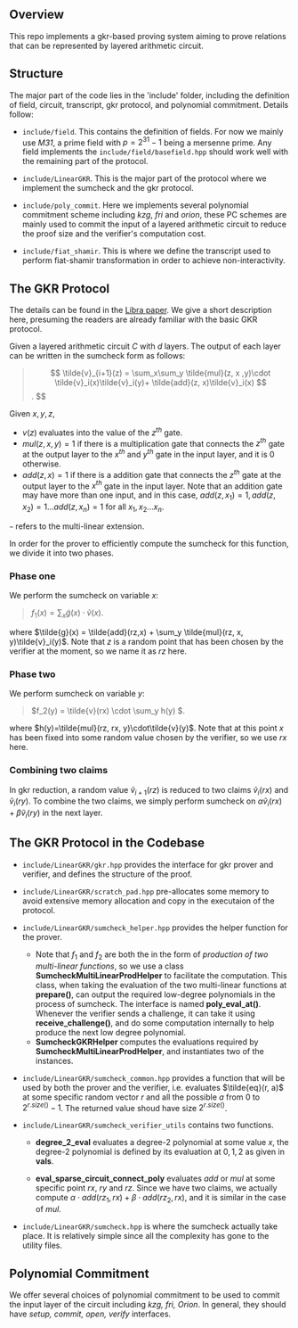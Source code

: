 ## Overview

This repo implements a gkr-based proving system aiming to prove relations that can be represented by layered arithmetic circuit.

## Structure
The major part of the code lies in the 'include' folder, including the definition of field, circuit, transcript, gkr protocol, and polynomial commitment. Details follow:

- `include/field`. This contains the definition of fields. For now we mainly use _M31_, a prime field with $p=2^{31}-1$ being a mersenne prime. Any field implements the `include/field/basefield.hpp` should work well with the remaining part of the protocol.
- `include/LinearGKR`. This is the major part of the protocol where we implement the sumcheck and the gkr protocol.
- `include/poly_commit`. Here we implements several polynomial commitment scheme including _kzg_, _fri_ and _orion_, these PC schemes are mainly used to commit the input of a layered arithmetic circuit to reduce the proof size and the verifier's computation cost.

- `include/fiat_shamir`. This is where we define the transcript used to perform fiat-shamir transformation in order to achieve non-interactivity.

## The GKR Protocol

The details can be found in the [Libra paper](https://eprint.iacr.org/2019/317.pdf). We give a short description here, presuming the readers are already familiar with the basic GKR protocol.

Given a layered arithmetic circuit $C$ with $d$ layers. The output of each layer can be written in the sumcheck form as follows:

> $$
> \tilde{v}_{i+1}(z) = \sum_x\sum_y \tilde{mul}(z, x ,y)\cdot \tilde{v}_i(x)\tilde{v}_i(y)+
> \tilde{add}(z, x)\tilde{v}_i(x) $$.
> $$

Given $x, y, z$,

- $v(z)$ evaluates into the value of the $z^{th}$ gate.
- $mul(z, x, y) = 1$ if there is a multiplication gate that connects the $z^{th}$ gate at the output layer to the $x^{th}$ and $y^{th}$ gate in the input layer, and it is 0 otherwise.
- $add(z, x) = 1$ if there is a addition gate that connects the $z^{th}$ gate at the output layer to the $x^{th}$ gate in the input layer. Note that an addition gate may have more than one input, and in this case, $add(z, x_1)=1, add(z, x_2)=1...add(z, x_n)=1$ for all $x_1, x_2...x_n$.

`~` refers to the multi-linear extension.

In order for the prover to efficiently compute the sumcheck for this function, we divide it into two phases.

### Phase one

We perform the sumcheck on variable $x$:

> $f_1(x) = \sum_x \tilde{g}(x) \cdot \tilde{v}(x)$.

where $\tilde{g}(x) = \tilde{add}(rz,x) + \sum_y \tilde{mul}(rz, x, y)\tilde{v}_i(y)$. Note that $z$ is a random point that has been chosen by the verifier at the moment, so we name it as $rz$ here.

### Phase two

We perform sumcheck on variable $y$:

> $f_2(y) = \tilde{v}(rx) \cdot \sum_y h(y) $.

where $h(y)=\tilde{mul}(rz, rx, y)\cdot\tilde{v}(y)$. Note that at this point $x$ has been fixed into some random value chosen by the verifier, so we use $rx$ here.

### Combining two claims

In gkr reduction, a random value $\tilde{v}_{i+1}(rz)$ is reduced to two claims $\tilde{v}_i(rx)$ and $\tilde{v}_i(ry)$. To combine the two claims, we simply perform sumcheck on $\alpha \tilde{v}_i(rx) + \beta \tilde{v}_i(ry)$ in the next layer.

## The GKR Protocol in the Codebase

- `include/LinearGKR/gkr.hpp` provides the interface for gkr prover and verifier, and defines the structure of the proof.
- `include/LinearGKR/scratch_pad.hpp` pre-allocates some memory to avoid extensive memory allocation and copy in the executaion of the protocol.
- `include/LinearGKR/sumcheck_helper.hpp` provides the helper function for the prover.
  - Note that $f_1$ and $f_2$ are both the in the form of _production of two multi-linear functions_, so we use a class **SumcheckMultiLinearProdHelper** to facilitate the computation. This class, when taking the evaluation of the two multi-linear functions at **prepare()**, can output the required low-degree polynomials in the process of sumcheck. The interface is named **poly_eval_at()**. Whenever the verifier sends a challenge, it can take it using **receive_challenge()**, and do some computation internally to help produce the next low degree polynomial.
  - **SumcheckGKRHelper** computes the evaluations required by **SumcheckMultiLinearProdHelper**, and instantiates two of the instances.
- `include/LinearGKR/sumcheck_common.hpp` provides a function that will be used by both the prover and the verifier, i.e. evaluates $\tilde{eq}(r, a)$ at some specific random vector $r$ and all the possible $a$ from $0$ to $2^{r.size()} - 1$. The returned value shoud have size $2^{r.size()}$.
- `include/LinearGKR/sumcheck_verifier_utils` contains two functions.

  - **degree_2_eval** evaluates a degree-2 polynomial at some value $x$, the degree-2 polynomial is defined by its evaluation at $0, 1, 2$ as given in **vals**.

  - **eval_sparse_circuit_connect_poly** evaluates $add$ or $mul$ at some specific point $rx$, $ry$ and $rz$. Since we have two claims, we actually compute $\alpha\cdot add(rz_1, rx) + \beta\cdot add(rz_2, rx)$, and it is similar in the case of $mul$.

- `include/LinearGKR/sumcheck.hpp` is where the sumcheck actually take place. It is relatively simple since all the complexity has gone to the utility files.

## Polynomial Commitment
We offer several choices of polynomial commitment to be used to commit the input layer of the circuit including _kzg, fri, Orion_. In general, they should have _setup, commit, open, verify_ interfaces.


